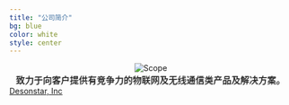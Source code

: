 ```yaml
---
title: "公司简介"
bg: blue
color: white 
style: center
---
```




<div style='text-align:center'>
<img class="img-sponsor" alt="Scope" src="{{ site.baseurl }}/img/cover.png" style=" ">
</div>

<div style="text-shadow:grey -1px 1px;font-size:16px;text-align:center;">致力于向客户提供有竞争力的物联网及无线通信类产品及解决方案。</div>

<!--span class="fa-stack subtlecircle" style="font-size:100px; background:rgba(255,166,0,0.1)">
  <i class="fa fa-circle fa-stack-2x text-white"></i>
  <i class="fa fa-globe fa-stack-1x text-orange"></i>
</span-->



<span id="forkongithub">
  <a href="{{ site.source_link }}" class="bg-blue">
    Desonstar, Inc
  </a>
</span>

